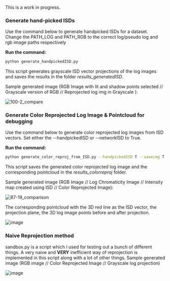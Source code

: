 This is a work in progress.

### **Generate hand-picked ISDs**
Use the command below to generate handpicked ISDs for a dataset. Change the PATH_LOG and PATH_RGB to the correct log/pseudo log and rgb image paths respectively

**Run the command:**
```bash
python generate_handpickedISD.py
```
This script generates grayscale ISD vector projections of the log images and saves the results in the folder _results_generatedISD_.

Sample generated image (RGB Image with lit and shadow points selected // Grayscale version of RGB // Reprojected log img in Grayscale ):

![100-2_compare](https://github.com/user-attachments/assets/fb230a81-55a1-43d9-8d48-a1b830256091)



### **Generate Color Reprojected Log Image & Pointcloud for debugging** 
Use the command below to generate color reprojected log images from ISD vectors. Set either the --handpickedISD or --networkISD to True. 

**Run the command:**
```bash
python generate_color_reproj_from_ISD.py --handpickedISD T --saveimg T
```

This script saves the generated color reprojected log image and the corresponding pointcloud in the _results_colorreproj_ folder.

Sample generated image (RGB Image // Log Chromaticity Image // Intensity map created using ISD // Color Reprojected Image):

![87-19_comparison](https://github.com/user-attachments/assets/37992256-298a-487c-be29-8bb351591451)

The corresponding pointcloud with the 3D red line as the ISD vector, the projection plane, the 3D log image points before and after projection.

![image](https://github.com/user-attachments/assets/bc69ec20-a1dd-4f70-8ad9-7bb5c94e8372)


### **Naive Reprojection method**

sandbox.py is a script which I used for testing out a bunch of different things. A very naive and **VERY** inefficient way of reprojection is implemented in this script along with a lot of other things.
Sample generated image (RGB image // Color Reprojected Image // Grayscale log projection)

![image](https://github.com/user-attachments/assets/f7c582e6-92dc-41ec-8b3f-a5eb3f8443fb)
